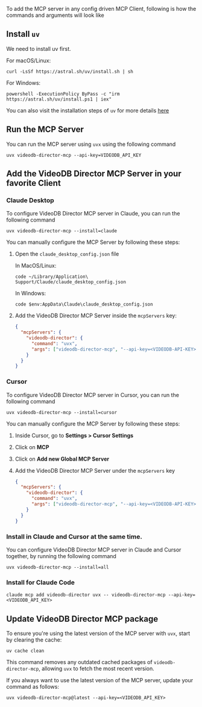 To add the MCP server in any config driven MCP Client, following is how the commands and arguments will look like

## Install `uv`
We need to install uv first.

For macOS/Linux:
```
curl -LsSf https://astral.sh/uv/install.sh | sh
```
For Windows:

```
powershell -ExecutionPolicy ByPass -c "irm https://astral.sh/uv/install.ps1 | iex"
```

You can also visit the installation steps of `uv` for more details [here](https://docs.astral.sh/uv/getting-started/installation)

## Run the MCP Server
You can run the MCP server using `uvx` using the following command

```
uvx videodb-director-mcp --api-key=VIDEODB_API_KEY
```

## Add the VideoDB Director MCP Server in your favorite Client

### Claude Desktop

To configure VideoDB Director MCP server in Claude, you can run the following command

```uvx videodb-director-mcp --install=claude```

You can manually configure the MCP Server by following these steps:

1. Open the `claude_desktop_config.json` file

   In MacOS/Linux:

   ```
   code ~/Library/Application\ Support/Claude/claude_desktop_config.json
   ```

   In Windows:

   ```
   code $env:AppData\Claude\claude_desktop_config.json
   ```

2. Add the VideoDB Director MCP Server inside the `mcpServers` key:

   ```json
   {
     "mcpServers": {
       "videodb-director": {
         "command": "uvx",
         "args": ["videodb-director-mcp", "--api-key=<VIDEODB-API-KEY>"]
       }
     }
   }
   ```

### Cursor

To configure VideoDB Director MCP server in Cursor, you can run the following command

```uvx videodb-director-mcp --install=cursor```

You can manually configure the MCP Server by following these steps:

1. Inside Cursor, go to **Settings > Cursor Settings**
2. Click on **MCP**
3. Click on **Add new Global MCP Server**
4. Add the VideoDB Director MCP Server under the `mcpServers` key

   ```json
   {
     "mcpServers": {
       "videodb-director": {
         "command": "uvx",
         "args": ["videodb-director-mcp", "--api-key=<VIDEODB-API-KEY>"]
       }
     }
   }
   ```

### Install in Claude and Cursor at the same time.
You can configure VideoDB Director MCP server in Claude and Cursor together, by running the following command

```
uvx videodb-director-mcp --install=all
```


### Install for Claude Code

```
claude mcp add videodb-director uvx -- videodb-director-mcp --api-key=<VIDEODB_API_KEY>
```

## Update VideoDB Director MCP package

To ensure you're using the latest version of the MCP server with `uvx`, start by clearing the cache:

```
uv cache clean
```

This command removes any outdated cached packages of `videodb-director-mcp`, allowing `uvx` to fetch the most recent version.

If you always want to use the latest version of the MCP server, update your command as follows:
```
uvx videodb-director-mcp@latest --api-key=<VIDEODB_API_KEY>
```
